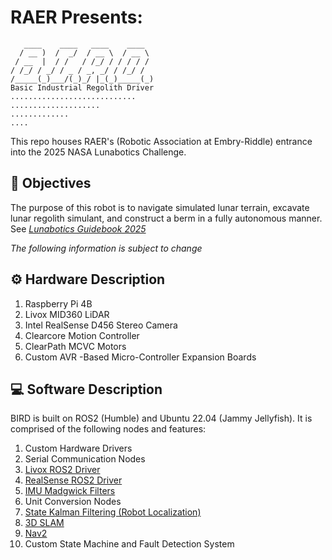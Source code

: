 

# RAER Presents:
 ```
    ____    ____   ____    ____ 
   / __ )  /  _/  / __ \  / __ \
  / __  |  / /   / /_/ / / / / /
 / /_/ / _/ / _ / _, _/ / /_/ / 
/_____(_)___/(_)_/ |_(_)_____(_)
Basic Industrial Regolith Driver
............................
....................
.............
....
```
This repo houses RAER's (Robotic Association at Embry-Riddle) entrance into the 2025 NASA Lunabotics Challenge.

## 🎯 Objectives
The purpose of this robot is to navigate simulated lunar terrain, excavate lunar regolith simulant, and construct a berm in a fully autonomous manner. See [*Lunabotics Guidebook 2025*](https://www.nasa.gov/wp-content/uploads/2024/08/lunaboticsguidebook-2025.pdf?emrc=2a35f5?emrc=2a35f5)

*The following information is subject to change*
## ⚙️ Hardware Description
1. Raspberry Pi 4B
2. Livox MID360 LiDAR
3. Intel RealSense D456 Stereo Camera
4. Clearcore Motion Controller
5. ClearPath MCVC Motors
6. Custom AVR -Based Micro-Controller Expansion Boards

## 💻 Software Description
BIRD is built on ROS2 (Humble) and Ubuntu 22.04 (Jammy Jellyfish). It is comprised of the following nodes and features:
1. Custom Hardware Drivers
2. Serial Communication Nodes
3. [Livox ROS2 Driver](https://github.com/Livox-SDK/livox_ros_driver2)
4. [RealSense ROS2 Driver](https://github.com/IntelRealSense/realsense-ros)
5. [IMU Madgwick Filters](https://wiki.ros.org/imu_filter_madgwick)
6. Unit Conversion Nodes
7. [State Kalman Filtering (Robot Localization)](https://docs.ros.org/en/melodic/api/robot_localization/html/index.html)
8. [3D SLAM](https://github.com/hku-mars/FAST_LIO/tree/ROS2)
9. [Nav2](https://docs.nav2.org/)
10. Custom State Machine and Fault Detection System